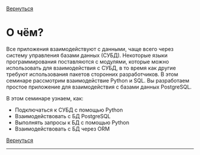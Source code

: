 [Вернуться][main]

# О чём?

Все приложения взаимодействуют с данными, чаще всего через систему управления базами данных (СУБД).
Некоторые языки программирования поставляются с модулями, которые можно использовать для взаимодействия с СУБД, в то
время как другие требуют использования пакетов сторонних разработчиков. В этом семинаре рассмотрим взаимодействие Python
и SQL. Вы разработаем простое приложение для взаимодействия с базами данных PostgreSQL.

В этом семинаре узнаем, как:

- Подключаться к СУБД с помощью Python
- Взаимодействовать с БД PostgreSQL
- Выполнять запросы к БД с помощью Python
- Взаимодействовать с БД через ORM

[Вернуться][main]

---

[main]: ../../README.md "содержание"

[multimap]: https://en.wikipedia.org/wiki/Multimap "multimap"

[img]: ../img/overview/img.png
